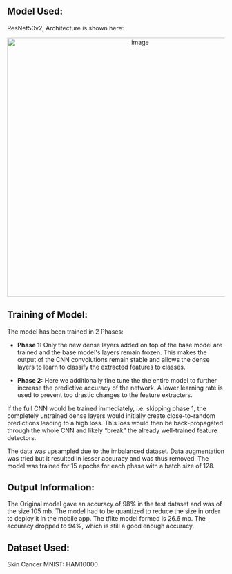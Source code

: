 ## Model Used:

ResNet50v2, Architecture is shown here:

<p align="center">
  <img src="https://user-images.githubusercontent.com/36783331/95022311-245e0500-0694-11eb-9135-167ff4be2ab9.png" width="600" title="image">
</p>

## Training of Model:

The model has been trained in 2 Phases:

* **Phase 1:** Only the new dense layers added on top of the base model are trained and the base model's layers
             remain frozen. This makes the output of the CNN convolutions remain stable and allows the dense
             layers to learn to classify the extracted features to classes.
             
* **Phase 2:** Here we additionally fine tune the the entire model to further increase the predictive accuracy
             of the network. A lower learning rate is used to prevent too drastic changes to the feature extracters.
             
If the full CNN would be trained immediately, i.e. skipping phase 1, the completely untrained dense layers would initially create close-to-random predictions leading to a high loss. This loss would then be back-propagated through the whole CNN and likely “break” the already well-trained feature detectors.

The data was upsampled due to the imbalanced dataset. Data augmentation was tried but it resulted in lesser accuracy and was thus removed. The model was trained for 15 epochs for each phase with a batch size of 128. 

## Output Information:

The Original model gave an accuracy of 98% in the test dataset and was of the size 105 mb. The model had to be quantized to reduce the size in order to deploy it in the mobile app. The tflite model formed is 26.6 mb. The accuracy dropped to 94%, which is still a good enough accuracy.

## Dataset Used:
Skin Cancer MNIST: HAM10000



